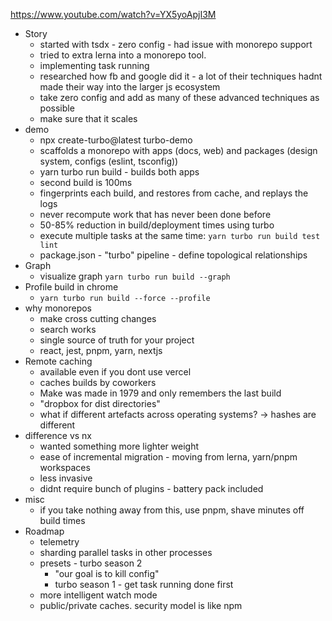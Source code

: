 https://www.youtube.com/watch?v=YX5yoApjI3M

- Story
	- started with tsdx - zero config - had issue with monorepo support
	- tried to extra lerna into a monorepo tool. 
	- implementing task running
	- researched how fb and google did it - a lot of their techniques hadnt made their way into the larger js ecosystem
	- take zero config and add as many of these advanced techniques as possible
	- make sure that it scales
- demo
	- npx create-turbo@latest turbo-demo
	- scaffolds a monorepo with apps (docs, web) and packages (design system, configs (eslint, tsconfig))
	- yarn turbo run build - builds both apps
	- second build is 100ms
	- fingerprints each build, and restores from cache, and replays the logs
	- never recompute work that has never been done before
	- 50-85% reduction in build/deployment times using turbo
	- execute multiple tasks at the same time: `yarn turbo run build test lint`
	- package.json - "turbo" pipeline - define topological relationships
- Graph
	- visualize graph `yarn turbo run build --graph`
- Profile build in chrome
	- `yarn turbo run build --force --profile`
- why monorepos
	- make cross cutting changes
	- search works
	- single source of truth for your project
	- react, jest, pnpm, yarn, nextjs
- Remote caching
	- available even if you dont use vercel
	- caches builds by coworkers
	- Make was made in 1979 and only remembers the last build
	- "dropbox for dist directories"
	- what if different artefacts across operating systems? -> hashes are different
- difference vs nx
	- wanted something more lighter weight
	- ease of incremental migration - moving from lerna, yarn/pnpm workspaces
	- less invasive
	- didnt require bunch of plugins - battery pack included
- misc
	- if you take nothing away from this, use pnpm, shave minutes off build times
- Roadmap
	- telemetry
	- sharding parallel tasks in other processes
	- presets - turbo season 2
		- "our goal is to kill config"
		- turbo season 1 - get task running done first
	- more intelligent watch mode
	- public/private caches. security model is like npm